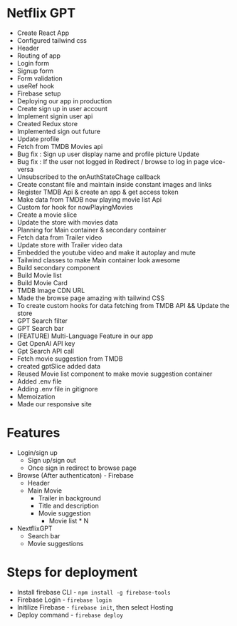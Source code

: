 # Netflix GPT

- Create React App
- Configured tailwind css
- Header
- Routing of app
- Login form
- Signup form
- Form validation
- useRef hook
- Firebase setup
- Deploying our app in production
- Create sign up in user account
- Implement signin user api
- Created Redux store
- Implemented sign out future
- Update profile
- Fetch from TMDB Movies api
- Bug fix : Sign up user display name and profile picture Update
- Bug fix : If the user not logged in Redirect / browse to log in page vice-versa
- Unsubscribed to the onAuthStateChage callback
- Create constant file and maintain inside constant images and links
- Register TMDB Api & create an app & get access token
- Make data from TMDB now playing movie list Api
- Custom for hook for nowPlayingMovies
- Create a movie slice
- Update the store with movies data
- Planning for Main container & secondary container
- Fetch data from Trailer video
- Update store with Trailer video data
- Embedded the youtube video and make it autoplay and mute
- Tailwind classes to make Main container look awesome
- Build secondary component
- Build Movie list
- Build Movie Card
- TMDB Image CDN URL
- Made the browse page amazing with tailwind CSS
- To create custom hooks for data fetching from TMDB API && Update the store
- GPT Search filter
- GPT Search bar
- (FEATURE) Multi-Language Feature in our app
- Get OpenAI API key
- Gpt Search API call
- Fetch movie suggestion from TMDB
- created gptSlice added data
- Reused Movie list component to make movie suggestion container
- Added .env file
- Adding .env file in gitignore
- Memoization
- Made our responsive site

# Features

- Login/sign up
  - Sign up/sign out
  - Once sign in redirect to browse page
- Browse (After authenticaton) - Firebase
  - Header
  - Main Movie
    - Trailer in background
    - Title and description
    - Movie suggestion
      - Movie list \* N
- NextflixGPT
  - Search bar
  - Movie suggestions

# Steps for deployment

- Install firebase CLI - `npm install -g firebase-tools`
- Firebase Login - `firebase login`
- Initilize Firebase - `firebase init`, then select Hosting
- Deploy command - `firebase deploy`
